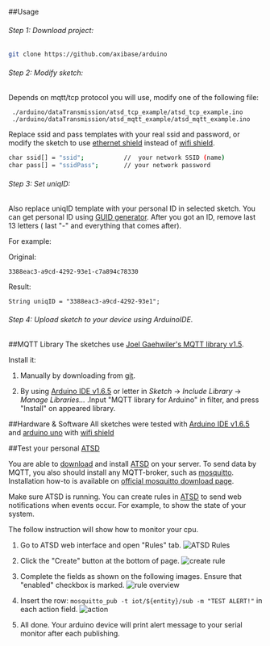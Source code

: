 ##Usage

###### Step 1: Download project: 
```bash
git clone https://github.com/axibase/arduino
```

###### Step 2: Modify sketch:

Depends on mqtt/tcp protocol you will use, modify one of the following file:

```
 ./arduino/dataTransmission/atsd_tcp_example/atsd_tcp_example.ino
 ./arduino/dataTransmission/atsd_mqtt_example/atsd_mqtt_example.ino
```

Replace ssid and pass templates with your real ssid and password, or modify the sketch to use [ethernet shield](https://www.arduino.cc/en/Main/ArduinoEthernetShield) instead of [wifi shield](https://www.arduino.cc/en/Main/ArduinoWiFiShield).
```bash
char ssid[] = "ssid";           //  your network SSID (name)
char pass[] = "ssidPass";       // your network password
```

######  Step 3: Set uniqID:

Also replace uniqID template with your personal ID in selected sketch.
You can get personal ID using [GUID generator](https://www.guidgenerator.com/online-guid-generator.aspx). After you got an ID, remove last 13 letters ( last "-" and everything that comes after).

For example:

Original:
```
3388eac3-a9cd-4292-93e1-c7a894c78330
````
Result:
```
String uniqID = "3388eac3-a9cd-4292-93e1";
```

######  Step 4: Upload sketch to your device using ArduinoIDE.


##MQTT Library
The sketches use [Joel Gaehwiler's MQTT library v1.5](https://github.com/256dpi/arduino-mqtt/releases/tag/v1.5.0).

Install it:

1. Manually by downloading from [git](https://github.com/256dpi/arduino-mqtt).

2. By using [Arduino IDE v1.6.5](https://www.arduino.cc/en/Main/Software) or letter in *Sketch* -> *Include Library* -> *Manage Libraries...* .Input "MQTT library for Arduino" in filter, and press "Install" on appeared library. 



##Hardware & Software
All sketches were tested with [Arduino IDE v1.6.5](https://www.arduino.cc/en/Main/Software) and [arduino uno](http://www.arduino.cc/en/Main/ArduinoBoardUno) with [wifi shield](https://www.arduino.cc/en/Main/ArduinoWiFiShield)

##Test your personal [ATSD](http://axibase.com/products/axibase-time-series-database/)

You are able to [download](http://axibase.com/products/axibase-time-series-database/download-atsd/) and install [ATSD](http://axibase.com/products/axibase-time-series-database/) on your server. To send data by MQTT, you also should install any MQTT-broker, such as [mosquitto](http://mosquitto.org/). Installation how-to is available on [official mosquitto download page](http://mosquitto.org/download/).

Make sure ATSD is running. 
You can create rules in [ATSD](http://axibase.com/products/axibase-time-series-database/) to send web notifications when events occur.
For example, to show the state of your system.

The follow instruction will show how to monitor your cpu.

1. Go to ATSD web interface and open "Rules" tab.
![ATSD Rules](https://github.com/axibase/arduino/blob/master/dataTransmission/images/rules.png)

2. Click the "Create" button at the bottom of page.
![create rule](https://github.com/axibase/arduino/blob/master/dataTransmission/images/rules_bottom.png)

3. Complete the fields as shown on the following images. Ensure that "enabled" checkbox is marked.
![rule overview](https://github.com/axibase/arduino/blob/master/dataTransmission/images/overview.png)

4. Insert the row: `mosquitto_pub -t iot/${entity}/sub -m "TEST ALERT!"` in each action field.
![action](https://github.com/axibase/arduino/blob/master/dataTransmission/images/action.png)

5. All done. Your arduino device will print alert message to your serial monitor after each publishing.







